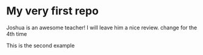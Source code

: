 # My very first repo
Joshua is an awesome teacher! I will leave him a nice review.
change for the 4th time

This is the second example
